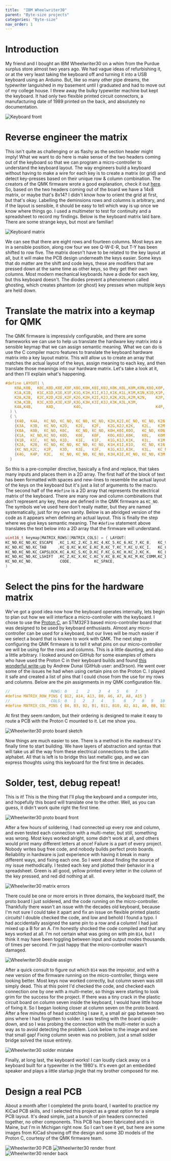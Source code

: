 ```yaml
---
title:  "IBM Wheelwriter30"
parent: "Byte-size projects"
categories: "Byte-size"
nav_order: 1
---
```


# Introduction
My friend and I bought an IBM Wheelwriter30 on a whim from the Purdue surplus store almost two years ago. We had vague ideas of refurbishing it, or at the very least taking the keyboard off and turning it into a USB keyboard using an Arduino. But, like so many other pipe dreams, the typewriter languished in my basement until I graduated and had to move out of my college house. I threw away the bulky typewriter machine but kept the keyboard. It had only two flexible printed circuit connectors, a manufacturing date of 1989 printed on the back, and absolutely no documentation.

![Keyboard front](/media/wheelwriter30-front.jpg)

# Reverse engineer the matrix
This isn't quite as challenging or as flashy as the section header might imply! What we want to do here is make sense of the two headers coming out of the keyboard so that we can program a micro-controller to understand the keyboard layout. The way engineers build a keyboard without having to make a wire for each key is to create a matrix (or grid) and detect key-presses based on their unique row & column combination. The creators of the QMK firmware wrote a good explanation, check it out [here](https://docs.qmk.fm/#/how_a_matrix_works). So, based on the two headers coming out of the board we have a 14x8 matrix, or maybe that's 8x14? I didn't know how to orient the grid at first, but that's okay. Labelling the deminsions rows and columns is arbitrary, and if the layout is sensible, it should be easy to tell which way is up once we know where things go. I used a multimeter to test for continuity and a spreadsheet to record my findings. Below is the keyboard matrix laid bare. There are some strange keys, but most are familiar!

![Keyboard matrix](/media/wheelwriter30-matrix.png)

We can see that there are eight rows and fourteen columns. Most keys are in a sensible position, along row four we see Q-W-E-R, but T-Y has been shifted to row five. The matrix doesn't have to be related to the key layout at all, but it will make the PCB design underneath the keys easier. Some keys that do matter are the shift and code keys, these are modifiers that are pressed down at the same time as other keys, so they get their own columns. Most modern mechanical keyboards have a diode for each key, but this keyboard doesn't. The diodes prevent a phenomenon called ghosting, which creates phantom (or ghost) key presses when multiple keys are held down.

# Translate the matrix into a keymap for QMK
The QMK firmware is impressivly configurable, and there are some frameworks we can use to help us translate the hardware key matrix into a sensible keymap that we can assign semantic meaning. What we can do is use the C compiler macro features to translate the keyboard hardware matrix into a key layout matrix. This will allow us to create an array that matches the actual layout of the keys, assign meaning to each key, and then translate those meanings into our hardware matrix. Let's take a look at it, and then I'll explain what's happening.

```c
#define LAYOUT( \
    K0A,K0B,  K0C,K0D,K0E,K0F,K0G,K0H,K0I,K0J,K0K,K0L,K0M,K0N,K0O,K0P,  K0Q,K0R,K0S, \
    K1A,K1B,  K1C,K1D,K1E,K1F,K1G,K1H,K1I,K1J,K1K,K1L,K1M,K1N,K1O,K1P,  K1Q,K1R,K1S, \
    K2A,K2B,  K2C,K2D,K2E,K2F,K2G,K2H,K2I,K2J,K2K,K2L,K2M,K2N,    K2P,  K2Q,K2R,K2S, \
    K3A,K3B,  K3C,K3D,K3E,K3F,K3G,K3H,K3I,K3J,K3K,K3L,K3M,                  K3R,     \
    K4A,K4B,      K4D,        K4G,                                K4P,  K4Q,K4R,K4S  \
  ) \
  { \
    {K4B,  K4A,  KC_NO, KC_NO, KC_NO, KC_NO, K2H,K2I,KC_NO, KC_NO, K2N,   K1P,   K4R, KC_NO}, \
    {K3A,  K3B,  KC_NO, K2D,   K2E,   K2F,   K2G,K2J,K2K,   K2L,   K2M,   K2Q,   K2R, KC_NO}, \
    {K0A,  K0B,  KC_NO, K0C,   KC_NO, KC_NO, K0H,K0I,K0O,   KC_NO, K0N,   K0P,   K0R, KC_NO}, \
    {K1A,  KC_NO,KC_NO, K0D,   K0E,   K0F,   K0G,K0J,K0K,   K0L,   K0M,   K0Q,   K0S, KC_NO}, \
    {K1B,  K1C,  KC_NO, K1D,   K1E,   K1F,   K1G,K1J,K1K,   K1L,   K1M,   K1Q,   K1R, KC_NO}, \
    {K2A,  K2B,  KC_NO, KC_NO, KC_NO, KC_NO, K1H,K1I,K1O,   KC_NO, K1N,   KC_NO, K1S, KC_NO}, \
    {KC_NO,K2C,  K2P,   K3D,   K3E,   K3F,   K3G,K3J,K3K,   K3L,   KC_NO, K3R,   K2S, KC_NO}, \
    {K4G,  K4P,  K3C,   KC_NO, KC_NO, KC_NO, K3H,K3I,KC_NO, KC_NO, K3M,   K4Q,   K4S, K4D  }  \
  }
```

So this is a pre-compiler directive, basically a find and replace, that takes many inputs and places them in a 2D array. The first half of the block of text has been formatted with spaces and new-lines to resemble the actual layout of the keys on the keyboard but it's just a list of arguments to the macro. The second half of the ```#define``` is a 2D array that represents the electrical matrix of the keyboard. There are many row and column combinations that don't represent any key, these are defined in the QMK firmware as ```KC_NO```. The symbols we've used here don't really matter, but they are named systematically, just for my own sanity. Below is an abridged version of the code as it appears when defining an actual layout. This is finally the step where we give keys semantic meaning. The ```#define``` statement above translates the text below into a 2D array that the firmware will understand.

```c
uint16_t keymap[MATRIX_ROWS][MATRIX_COLS] = { LAYOUT(
KC_NO,KC_NO,KC_ESCAPE  ,KC_1,KC_2,KC_3,KC_4,KC_5,KC_6,KC_7,KC_8,   KC_9,  KC_0,   KC_MINS, KC_EQL, KC_BSPC,  KC_HOME,KC_PGUP,KC_PSCREEN,
KC_NO,KC_NO,KC_TAB     ,KC_Q,KC_W,KC_E,KC_R,KC_T,KC_Y,KC_U,KC_I,   KC_O,  KC_P,   KC_NO,   KC_LBRC,KC_ENTER, KC_END, KC_PGDN,KC_NO,
KC_NO,KC_NO,KC_CAPSLOCK,KC_A,KC_S,KC_D,KC_F,KC_G,KC_H,KC_J,KC_K,   KC_L,  KC_SCLN,KC_QUOTE,        KC_RSHIFT,KC_FIND,KC_NO,  KC_NO,
KC_NO,KC_NO,KC_LSHIFT  ,KC_Z,KC_X,KC_C,KC_V,KC_B,KC_N,KC_M,KC_COMM,KC_DOT,KC_SLSH,                                   KC_UP,
KC_NO,KC_NO,            CODE,          KC_SPACE,                                                   KC_DELETE,KC_LEFT,KC_DOWN,KC_RIGHT
)
```

# Select the pins for the hardware matrix
We've got a good idea now how the keyboard operates internally, lets begin to plan out how we will interface a micro-controller with the keyboard. I chose to use the [Proton C](https://qmk.fm/proton-c/), an STM32F3 based micro-controller board that was designed to be used by keyboard enthusiasts. Almost any micro-controller can be used for a keyboard, but our lives will be much easier if we select a board that is known to work with QMK. The next step in configuring the QMK firmware is to tell it what pins on our micro-controller we will be using for the rows and columns. This is a little daunting, and also a little arbitrary. I looked around on GitHub for some examples of others who have used the Proton C in their keyboard builds and found [this wonderful write-up](https://github.com/qmk/qmk_firmware/tree/master/keyboards/handwired/d48) by Andrew Dunai (GitHub user: and3rson). He went over some of the issues he had when using certain pins on the Proton C. I played it safe and created a list of pins that I could chose from the use for my rows and columns. Below are the pin assignments in my QMK configuration file.

```c
//                  ROWS: 0    1    2    3   4   5   6   7
#define MATRIX_ROW_PINS { B12, A14, A13, B0, A6, A7, A8, A15 }
//                  COLS: 0   1   2   3   4    5    6   7   8   9   10   11   12   13
#define MATRIX_COL_PINS { B4, B3, B2, B1, B11, B10, A2, A1, A0, B8, B13, B14, B15, B9 }
```

At first they seem random, but their ordering is designed to make it easy to route a PCB with the Proton C mounted to it. Let me show you.

![Wheelwriter30 proto board sketch](/media/wheelwriter30-proto-sketch.jpg)

Now things are much easier to see. There is a method in the madness! It's finally time to start building. We have layers of abstraction and syntax that will take us all the way from these electrical connections to the Latin alphabet. All that is left is to bridge this last metallic gap, and we can express thoughts using this keyboard for the first time in decades.


# Solder, test, debug repeat!
This is it! This is the thing that I'll plug the keyboard and a computer into, and hopefully this board will translate one to the other. Well, as you can guess, it didn't work quite right the first time.

![Wheelwriter30 proto board front](/media/wheelwriter30-proto-front.jpg)

After a few hours of soldering, I had connected up every row and column, and even tested each connection with a multi-meter, but still, something was wrong. Most keys worked alright, some didn't work at all, and others would print many different letters at once! Failure is a part of every project. Nobody writes bug free code, and nobody builds perfect proto boards. Reliability in hardware is just experience with having it break in many different ways, and fixing each one. So I went about finding the source of my issue methodically. I tested each key and plotted their behavior in a spreadsheet. Green is all good, yellow printed every letter in the column of the key pressed, and red did nothing at all.

![Wheelwriter30 matrix errors](/media/wheelwriter30-matrix-errors.png)


There could be one or more errors in three domains, the keyboard itself, the proto board I just soldered, and the code running on the micro-controller. Thankfully there wasn't an issue with the decades old keyboard, because I'm not sure I could take it apart and fix an issue on flexible printed plastic circuits! I double checked the code, and low and behold I found a typo. I had accidentally assigned the same pin to a row and a column! I had just mixed up a B for an A. I'm honestly shocked the code compiled and that any keys worked at all. I'm not certain what was going on with pin ```B14```, but I think it may have been toggling between input and output modes thousands of times per second. I'm just happy that the micro-controller wasn't damaged.

![Wheelwriter30 double assign](/media/wheelwriter30-double-assign.png)

After a quick consult to figure out which ```B14``` was the impostor, and with a new version of the firmware running on the micro-controller, things were looking better. Most keys now worked correctly, but column seven was still simply dead. This at this point I'd checked the code, and checked each connection one by one with a multi-meter, so things were starting to look grim for the success for the project. If there was a tiny crack in the plastic circuit board on column seven inside the keyboard, I would have little hope of fixing it. So I began looking closer at column seven on the proto board. After a few minutes of head scratching I saw it, a small air gap between two pins where I had forgotten to solder. I was testing with the board upside-down, and so I was probing the connection with the multi-meter in such a way as to avoid detecting the problem. Look below to the image and see that small gap! Fixing column seven was no problem, just a small solder bridge solved the issue entirely.

![Wheelwriter30 solder mistake](/media/wheelwriter30-proto-gap.jpg)

Finally, at long last, the keyboard works! I can loudly clack away on a keyboard built for a typewriter in the 1980's. It's even got an embedded speaker and plays a little startup jingle that my brother composed for me.

# Design a real PCB

About a month after I completed the proto board, I wanted to practice my KiCad PCB skills, and I selected this project as a great option for a simple PCB layout. It's dead simple, just a bunch of pin headers connected together, no other components. This PCB has been fabricated and is in Maine, but I'm in Michigan right now. So I can't see it yet, but here are some images from KiCad showing off the design and some 3D models of the Proton C, courtesy of the QMK firmware team.

![Wheelwriter30 PCB](/media/wheelwriter30-pcb.png)
![Wheelwriter30 render front](/media/wheelwriter30-pcb-front.jpg)
![Wheelwriter30 render back](/media/wheelwriter30-pcb-back.jpg)
